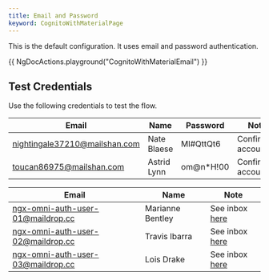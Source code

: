 ```yaml
---
title: Email and Password
keyword: CognitoWithMaterialPage
---
```


This is the default configuration. It uses email and password authentication.


{{ NgDocActions.playground("CognitoWithMaterialEmail") }}

## Test Credentials
Use the following credentials to test the flow.


| Email                         | Name        | Password  | Note              |
|-------------------------------|-------------|-----------|-------------------|
| nightingale37210@mailshan.com | Nate Blaese | Ml#QttQt6 | Confirmed account | |
| toucan86975@mailshan.com      | Astrid Lynn | om@n*H!00 | Confirmed account | |


| Email                             | Name             | Note                                                                       |
|-----------------------------------|------------------|----------------------------------------------------------------------------|
| ngx-omni-auth-user-01@maildrop.cc | Marianne Bentley | See inbox [here](https://maildrop.cc/inbox/?mailbox=ngx-omni-auth-user-03) |
| ngx-omni-auth-user-02@maildrop.cc | Travis Ibarra    | See inbox [here](https://maildrop.cc/inbox/?mailbox=ngx-omni-auth-user-02) |
| ngx-omni-auth-user-03@maildrop.cc | Lois Drake       | See inbox [here](https://maildrop.cc/inbox/?mailbox=ngx-omni-auth-user-03) |
